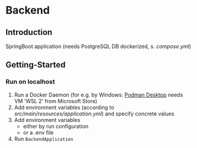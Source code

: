 # Backend

## Introduction
SpringBoot application (needs PostgreSQL DB dockerized, s. _compose.yml_)

## Getting-Started
### Run on localhost
1. Run a Docker Daemon (for e.g. by Windows: [Podman Desktop](https://podman-desktop.io/) needs VM 'WSL 2' from Microsoft Store)
2. Add environment variables (according to _src/main/resources/application.yml_) and specify concrete values
2. Add environment variables
   - either by run configuration
   - or a .env file
3. Run `BackendApplication`
